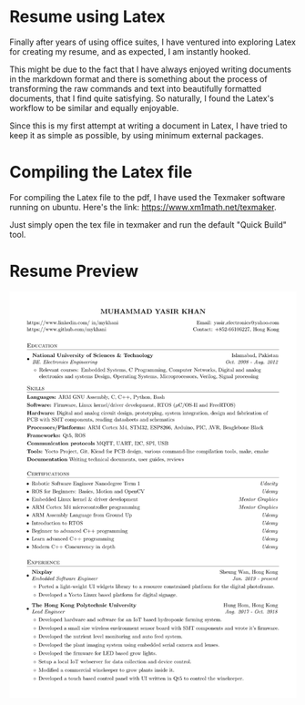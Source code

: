 # Resume using Latex
Finally after years of using office suites, I have ventured
into exploring Latex for creating my resume, and as expected, I am instantly
hooked. 

This might be due to the fact that I have always enjoyed writing documents in the 
markdown format and there is something about the process of transforming the raw commands
and text into beautifully formatted documents, that I find quite satisfying. So
naturally, I found the Latex's workflow to be similar and equally enjoyable.

Since this is my first attempt at writing a document in Latex, I have tried to keep it as
simple as possible, by using minimum external packages.

# Compiling the Latex file
For compiling the Latex file to the pdf, I have used the Texmaker software running
on ubuntu. Here's the link: https://www.xm1math.net/texmaker.

Just simply open the tex file in texmaker and run the default "Quick Build" tool.

# Resume Preview
![Resume Preview](/resume_preview.png)  
